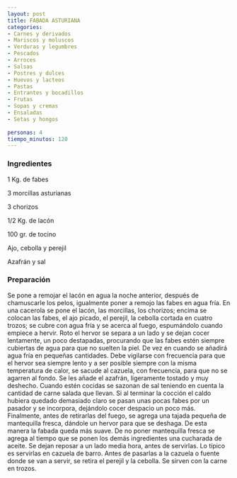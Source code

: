 ```yaml
---
layout: post
title: FABADA ASTURIANA
categories:
- Carnes y derivados
- Mariscos y moluscos
- Verduras y legumbres
- Pescados
- Arroces
- Salsas
- Postres y dulces
- Huevos y lacteos
- Pastas
- Entrantes y bocadillos
- Frutas
- Sopas y cremas
- Ensaladas
- Setas y hongos
 
personas: 4 
tiempo_minutos: 120 
---
```

<h3>Ingredientes</h3>
1 Kg. de fabes

3 morcillas asturianas

3 chorizos

1/2 Kg. de lacón

100 gr. de tocino

Ajo, cebolla y perejil

Azafrán y sal

<h3>Preparación</h3>
Se pone a remojar el lacón en agua la noche anterior, después de chamuscarle los pelos, igualmente poner a remojo las fabes en agua fría. En una cacerola se pone el lacón, las morcillas, los chorizos; encima se colocan las fabes, el ajo picado, el perejil, la cebolla cortada en cuatro trozos; se cubre con agua fría y se acerca al fuego, espumándolo cuando empiece a hervir. Roto el hervor se separa a un lado y se dejan cocer lentamente, un poco destapadas, procurando que las fabes estén siempre cubiertas de agua para que no suelten la piel. De vez en cuando se añadirá agua fría en pequeñas cantidades. Debe vigilarse con frecuencia para que el hervor sea siempre lento y a ser posible siempre con la misma temperatura de calor, se sacude al cazuela, con frecuencia, para que no se agarren al fondo. Se les añade el azafrán, ligeramente tostado y muy deshecho. Cuando estén cocidas se sazonan de sal teniendo en cuenta la cantidad de carne salada que llevan. Si al terminar la cocción el caldo hubiera quedado demasiado claro se pasan unas pocas fabes por un pasador y se incorpora, dejándolo cocer despacio un poco más. Finalmente, antes de retirarlas del fuego, se agrega una tajada pequeña de mantequilla fresca, dándole un hervor para que se deshaga. De esta manera la fabada queda más suave. De no poner mantequilla fresca se agrega al tiempo que se ponen los demás ingredientes una cucharada de aceite. Se dejan reposar a un lado media hora, antes de servirlas. Lo típico es servirlas en cazuela de barro. Antes de pasarlas a la cazuela o fuente donde se van a servir, se retira el perejil y la cebolla. Se sirven con la carne en trozos.

